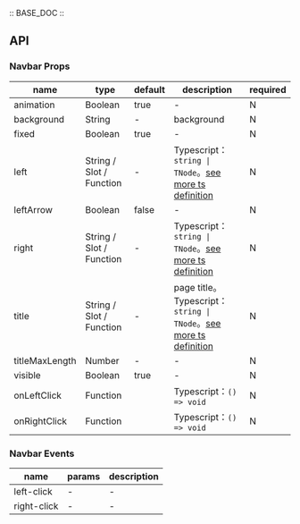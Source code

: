 :: BASE_DOC ::

## API
### Navbar Props

name | type | default | description | required
-- | -- | -- | -- | --
animation | Boolean | true | \- | N
background | String | - | background | N
fixed | Boolean | true | \- | N
left | String / Slot / Function | - | Typescript：`string \| TNode`。[see more ts definition](https://github.com/Tencent/tdesign-mobile-vue/blob/develop/src/common.ts) | N
leftArrow | Boolean | false | \- | N
right | String / Slot / Function | - | Typescript：`string \| TNode`。[see more ts definition](https://github.com/Tencent/tdesign-mobile-vue/blob/develop/src/common.ts) | N
title | String / Slot / Function | - | page title。Typescript：`string \| TNode`。[see more ts definition](https://github.com/Tencent/tdesign-mobile-vue/blob/develop/src/common.ts) | N
titleMaxLength | Number | - | \- | N
visible | Boolean | true | \- | N
onLeftClick | Function |  | Typescript：`() => void`<br/> | N
onRightClick | Function |  | Typescript：`() => void`<br/> | N

### Navbar Events

name | params | description
-- | -- | --
left-click | \- | \-
right-click | \- | \-
